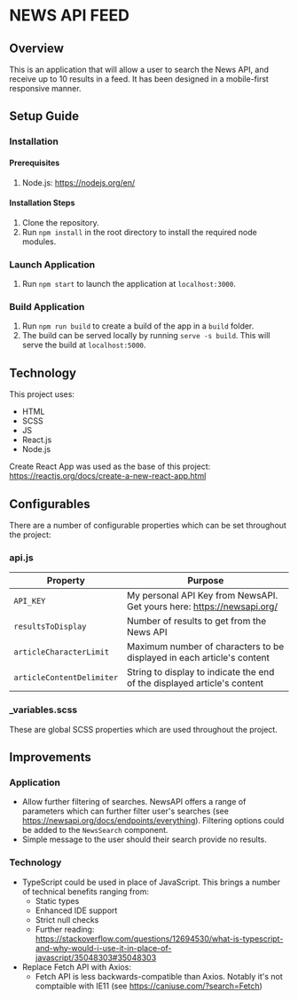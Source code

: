 # NEWS API FEED

## Overview
This is an application that will allow a user to search the News API, and receive up to 10 results in a feed. It has been designed in a mobile-first responsive manner.


## Setup Guide
### Installation
#### Prerequisites
1. Node.js: https://nodejs.org/en/

#### Installation Steps
1. Clone the repository.
3. Run `npm install` in the root directory to install the required node modules.

### Launch Application
1. Run `npm start` to launch the application at `localhost:3000`.

### Build Application
1. Run `npm run build` to create a build of the app in a `build` folder.
2. The build can be served locally by running `serve -s build`. This will serve the build at `localhost:5000`.


## Technology
This project uses:
- HTML
- SCSS
- JS
- React.js
- Node.js

Create React App was used as the base of this project:
https://reactjs.org/docs/create-a-new-react-app.html


## Configurables
There are a number of configurable properties which can be set throughout the project:

### api.js
Property | Purpose
---------|---------
`API_KEY` | My personal API Key from NewsAPI. Get yours here: https://newsapi.org/
`resultsToDisplay` | Number of results to get from the News API
`articleCharacterLimit` | Maximum number of characters to be displayed in each article's content
`articleContentDelimiter` | String to display to indicate the end of the displayed article's content

### _variables.scss
These are global SCSS properties which are used throughout the project.


## Improvements
### Application
- Allow further filtering of searches. NewsAPI offers a range of parameters which can further filter user's searches (see https://newsapi.org/docs/endpoints/everything). Filtering options could be added to the `NewsSearch` component.
- Simple message to the user should their search provide no results.

### Technology
- TypeScript could be used in place of JavaScript. This brings a number of technical benefits ranging from:
    - Static types
    - Enhanced IDE support
    - Strict null checks
    - Further reading: https://stackoverflow.com/questions/12694530/what-is-typescript-and-why-would-i-use-it-in-place-of-javascript/35048303#35048303
- Replace Fetch API with Axios:
    - Fetch API is less backwards-compatible than Axios. Notably it's not comptaible with IE11 (see https://caniuse.com/?search=Fetch)